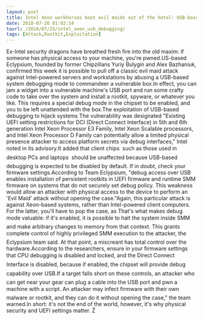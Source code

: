 ```yaml
---
layout: post
title: Intel Xeon workhorses boot evil maids out of the hotel: USB-based spying thwarted by fix
date: 2018-07-26 01:02:14
tourl: /2018/07/25/intel_xeon_usb_debugging/
tags: [Attack,Rootkit,Exploitation]
---
```

Ex-Intel security dragons have breathed fresh fire into the old maxim: if someone has physical access to your machine, you're pwned.US-based Eclypsium, founded by former Chipzillans Yuriy Bulygin and Alex Bazhaniuk, confirmed this week it is possible to pull off a classic evil maid attack against Intel-powered servers and workstations by abusing a USB-based system debugging mode to commandeer a vulnerable box.In effect, you can jam a widget into a vulnerable machine's USB port and run some crafty code to take over the system and install a rootkit, spyware, or whatever you like. This requires a special debug mode in the chipset to be enabled, and you to be left unattended with the box.The exploitation of USB-based debugging to hijack systems The vulnerability was designated "Existing UEFI setting restrictions for DCI (Direct Connect Interface) in 5th and 6th generation Intel Xeon Processor E3 Family, Intel Xeon Scalable processors, and Intel Xeon Processor D Family can potentially allow a limited physical presence attacker to access platform secrets via debug interfaces," Intel noted in its advisory.It added that client chips  such as those used in desktop PCs and laptops  should be unaffected because USB-based debugging is expected to be disabled by default. If in doubt, check your firmware settings.According to Team Eclypsium, "debug access over USB enables installation of persistent rootkits in UEFI firmware and runtime SMM firmware on systems that do not securely set debug policy. This weakness would allow an attacker with physical access to the device to perform an 'Evil Maid' attack without opening the case."Again, this particular attack is against Xeon-based systems, rather than Intel-powered client computers. For the latter, you'll have to pop the case, as That's what makes debug mode valuable: if it's enabled, it is possible to halt the system inside SMM and make arbitrary changes to memory from that context. This grants complete control of highly privileged SMM execution to the attacker, the Eclypsium team said. At that point, a miscreant has total control over the hardware.According to the researchers, ensure in your firmware settings that CPU debugging is disabled and locked, and the Direct Connect Interface is disabled, because if enabled, the chipset will provide debug capability over USB.If a target falls short on these controls, an attacker who can get near your gear can plug a cable into the USB port and pwn a machine with a script. An attacker may infect firmware with their own malware or rootkit, and they can do it without opening the case," the team warned.In short: it's not the end of the world, however, it's why physical security and UEFI settings matter. Ž